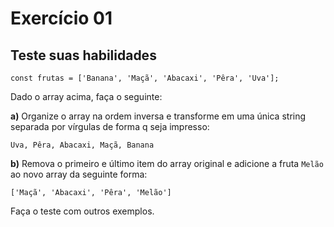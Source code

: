 # Exercício 01

## Teste suas habilidades

```javascript=
const frutas = ['Banana', 'Maçã', 'Abacaxi', 'Pêra', 'Uva'];
```

Dado o array acima, faça o seguinte:

**a)** Organize o array na ordem inversa e transforme em uma única string separada por vírgulas de forma q seja impresso:

```
Uva, Pêra, Abacaxi, Maçã, Banana
```

**b)** Remova o primeiro e último item do array original e adicione a fruta `Melão` ao novo array da seguinte forma:

```
['Maçã', 'Abacaxi', 'Pêra', 'Melão']
```

Faça o teste com outros exemplos.

